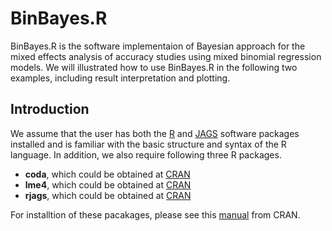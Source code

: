 # BinBayes.R

BinBayes.R is the software implementaion of Bayesian approach for the mixed effects analysis of accuracy studies using mixed binomial regression models. We will illustrated how to use BinBayes.R in the following two examples, including result interpretation and plotting.

## Introduction 

We assume that the user has both the [R](https://www.cran.r-project.org/) and [JAGS](http://mcmc-jags.sourceforge.net/) software packages installed and is familiar with the basic structure and syntax of the R language. In addition, we also require following three R packages.

* <strong>coda</strong>, which could be obtained at [CRAN](https://cran.r-project.org/web/packages/coda/index.html)
* <strong>lme4</strong>, which could be obtained at [CRAN](https://cran.r-project.org/web/packages/lme4/index.html)
* <strong>rjags</strong>, which could be obtained at [CRAN](https://cran.r-project.org/web/packages/rjags/index.html)

For installtion of these pacakages, please see this [manual](https://cran.r-project.org/doc/manuals/r-release/R-admin.html#Installing-packages) from CRAN. 


